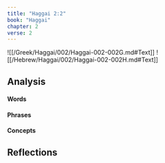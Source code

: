 ```yaml
---
title: "Haggai 2:2"
book: "Haggai"
chapter: 2
verse: 2
---
```

![[/Greek/Haggai/002/Haggai-002-002G.md#Text]]
![[/Hebrew/Haggai/002/Haggai-002-002H.md#Text]]

## Analysis

#### Words

#### Phrases

#### Concepts

## Reflections
